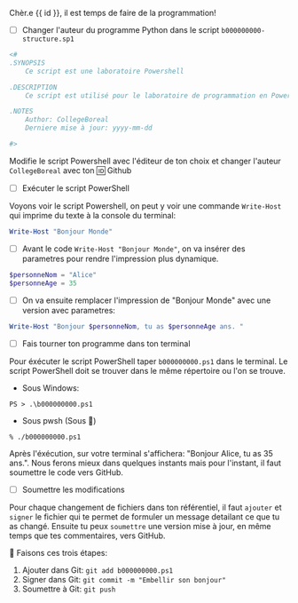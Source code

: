 Chèr.e {{ id }}, il est temps de faire de la programmation!

- [ ] Changer l'auteur du programme Python dans le script `b000000000-structure.sp1`

```powershell
<#
.SYNOPSIS
    Ce script est une laboratoire Powershell

.DESCRIPTION
    Ce script est utilisé pour le laboratoire de programmation en Powershell.

.NOTES
    Author: CollegeBoreal
    Derniere mise à jour: yyyy-mm-dd

#>
```

Modifie le script Powershell avec l'éditeur de ton choix et changer l'auteur `CollegeBoreal` avec ton :id: Github

- [ ] Exécuter le script PowerShell

Voyons voir le script Powershell, on peut y voir une commande `Write-Host` qui imprime du texte à la console du terminal:

```powershell
Write-Host "Bonjour Monde"
```

- [ ] Avant le code `Write-Host "Bonjour Monde"`, on va insérer des parametres pour rendre l'impression plus dynamique.

```powershell
$personneNom = "Alice"
$personneAge = 35
```

- [ ] On va ensuite remplacer l'impression de "Bonjour Monde" avec une version avec parametres:

```powershell
Write-Host "Bonjour $personneNom, tu as $personneAge ans. "
```

- [ ] Fais tourner ton programme dans ton terminal

Pour éxécuter le script PowerShell taper `b000000000.ps1` dans le terminal. Le script PowerShell doit se trouver dans le même répertoire ou l'on se trouve.

* Sous Windows:

```
PS > .\b000000000.ps1
```

* Sous pwsh (Sous :apple:)

```
% ./b000000000.ps1
```


Après l'éxécution, sur votre terminal s'affichera: "Bonjour Alice, tu as 35 ans.". Nous ferons mieux dans quelques instants mais pour l'instant, il faut soumettre le code vers GitHub. 


- [ ] Soumettre les modifications

Pour chaque changement de fichiers dans ton référentiel, il faut  `ajouter` et `signer` le fichier qui te permet de formuler un message detailant ce que tu as changé. Ensuite tu peux `soumettre` une version mise à jour, en même temps que tes commentaires, vers GitHub. 

:round_pushpin: Faisons ces trois étapes:

1. Ajouter dans Git: `git add b000000000.ps1`
2. Signer dans Git: `git commit -m "Embellir son bonjour"`
3. Soumettre à Git: `git push`
